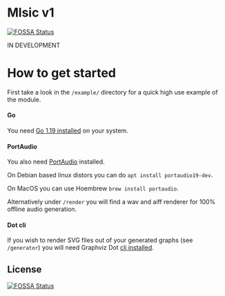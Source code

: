 # Mlsic v1
[![FOSSA Status](https://app.fossa.com/api/projects/git%2Bgithub.com%2Fbh90210%2Fmlsic.svg?type=shield)](https://app.fossa.com/projects/git%2Bgithub.com%2Fbh90210%2Fmlsic?ref=badge_shield)


IN DEVELOPMENT

# How to get started

First take a look in the `/example/` directory for a quick high use example of the module.

#### Go

You need [Go 1.19 installed](https://go.dev/doc/install) on your system.

#### PortAudio

You also need [PortAudio](http://www.portaudio.com/) installed.

On Debian based linux distors you can do `apt install portaudio19-dev`.

On MacOS you can use Hoembrew `brew install portaudio`.

Alternatively under `/render` you will find a wav and aiff renderer for 100% offline audio generation.

#### Dot cli

If you wish to render SVG files out of your generated graphs (see `/generator`) you will need Graphviz Dot [cli installed](https://graphviz.org/download/). 

## License
[![FOSSA Status](https://app.fossa.com/api/projects/git%2Bgithub.com%2Fbh90210%2Fmlsic.svg?type=large)](https://app.fossa.com/projects/git%2Bgithub.com%2Fbh90210%2Fmlsic?ref=badge_large)